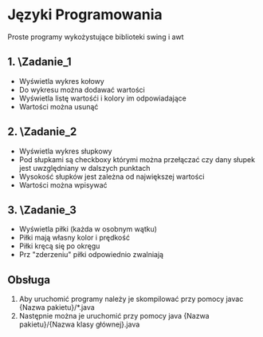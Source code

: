 # Języki Programowania

Proste programy wykożystujące biblioteki swing i awt

## 1. \Zadanie_1
* Wyświetla wykres kołowy
* Do wykresu można dodawać wartości
* Wyświetla listę wartośći i kolory im odpowiadające
* Wartości można usunąć

## 2. \Zadanie_2
* Wyświetla wykres słupkowy
* Pod słupkami są checkboxy którymi można przełączać czy dany słupek jest uwzględniany w dalszych punktach
* Wysokość słupków jest zależna od największej wartości
* Wartości można wpisywać

## 3. \Zadanie_3
* Wyświetla piłki (każda w osobnym wątku)
* Piłki mają własny kolor i  prędkość
* Piłki kręcą się po okręgu
* Prz "zderzeniu" piłki odpowiednio zwalniają

## Obsługa

1. Aby uruchomić programy należy je skompilować przy pomocy
    javac {Nazwa pakietu}/*.java
2. Następnie można je uruchomić przy pomocy
    java {Nazwa pakietu}/{Nazwa klasy głównej}.java

